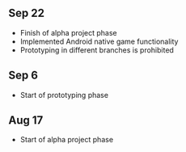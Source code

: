 ## Sep 22

- Finish of alpha project phase
- Implemented Android native game functionality
- Prototyping in different branches is prohibited

## Sep 6

- Start of prototyping phase

## Aug 17

- Start of alpha project phase
